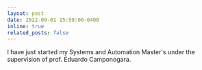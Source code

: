 ```yaml
---
layout: post
date: 2022-09-01 15:59:00-0400
inline: true
related_posts: false
---
```


I have just started my Systems and Automation Master's under the supervision of prof. Eduardo Camponogara.

